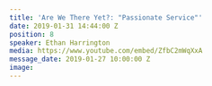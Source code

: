 ```yaml
---
title: 'Are We There Yet?: "Passionate Service"'
date: 2019-01-31 14:44:00 Z
position: 8
speaker: Ethan Harrington
media: https://www.youtube.com/embed/ZfbC2mWqXxA
message_date: 2019-01-27 10:00:00 Z
image: 
---
```


